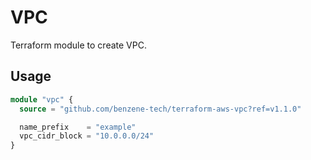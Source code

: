 # VPC

Terraform module to create VPC.

## Usage

```terraform
module "vpc" {
  source = "github.com/benzene-tech/terraform-aws-vpc?ref=v1.1.0"

  name_prefix    = "example"
  vpc_cidr_block = "10.0.0.0/24"
}
```
